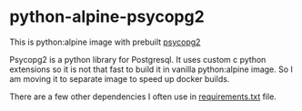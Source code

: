 # python-alpine-psycopg2 #

This is python:alpine image with prebuilt [psycopg2](http://initd.org/psycopg/)

Psycopg2 is a python library for Postgresql. It uses custom c python extensions so it is not that fast to build it in vanilla python:alpine image. So I am moving it to separate image to speed up docker builds.

There are a few other dependencies I often use in [requirements.txt](requirements.txt) file.
